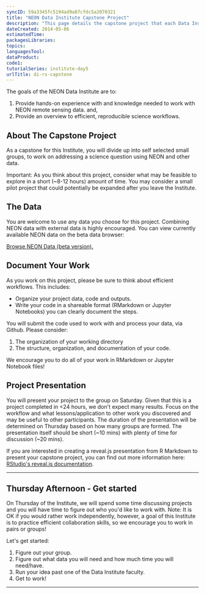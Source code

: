 ```yaml
---
syncID: 59a3345fc5194ad9a87cfdc5a2070321 
title: "NEON Data Institute Capstone Project"
description: "This page details the capstone project that each Data Institute participant will develop and implement during the Institute."
dateCreated: 2014-05-06
estimatedTime:
packagesLibraries:
topics:
languagesTool:
dataProduct:
code1:
tutorialSeries: institute-day5
urlTitle: di-rs-capstone
---
```


The goals of the NEON Data Institute are to:

1. Provide hands-on experience with and knowledge needed to work with NEON remote
sensing data. and,
2. Provide an overview to efficient, reproducible science workflows.

## About The Capstone Project

As a capstone for this Institute, you will divide up into self selected small groups, 
to work on addressing a science question using NEON and other data.

Important: As you think about this project, consider what may be feasible to 
explore in a short (~8-12 hours) amount of time. You may consider a small 
pilot project that could potentially be expanded after you leave the Institute.  


## The Data
You are welcome to use any data you choose for this project. Combining NEON data
with external data is highly encouraged. You can view currently available NEON 
data on the beta data browser:

<a class="btn btn-inverse" href="http://data.neonscience.org/static/browse.html" target="_blank">Browse NEON Data (beta version).</a>

## Document Your Work

 As you work on this project, please be sure to think about efficient workflows.
 This includes:

 * Organize your project data, code and outputs.
 * Write your code in a shareable format (RMarkdown or Jupyter Notebooks) you can 
clearly document the steps.

You will submit the code used to work with and process your data, via Github.
Please consider:

1. The organization of your working directory
2. The structure, organization, and documentation of your code.

We encourage you to do all of your work in RMarkdown or Jupyter Notebook files!

## Project Presentation

You will present your project to the group on Saturday. Given that this is a 
project completed in <24 hours, we don't expect many results. Focus on the workflow
and what lessons/application to other work you discovered and may be useful to 
other participants. 
The duration of the presentation will be determined on Thursday based on how many 
groups are formed. The presentation itself should be short (~10 mins) with 
plenty of time for discussion (~20 mins).

If you are interested in creating a reveal.js presentation from R Markdown to 
present your capstone project, you can find out more information here: 
<a href="http://rmarkdown.rstudio.com/revealjs_presentation_format.html" target="_blank">RStudio's reveal.js documentation</a>. 

***

## Thursday Afternoon - Get started

On Thursday of the Institute, we will spend some time discussing projects and you
will have time to figure out who you'd like to work with. Note: It is OK if you
would rather work independently, however, a goal of this Institute is to practice
efficient collaboration skills, so we encourage you to work in pairs or groups!

Let's get started:

1. Figure out your group.
2. Figure out what data you will need and how much time you will need/have.
3. Run your idea past one of the Data Institute faculty. 
4. Get to work!

***
